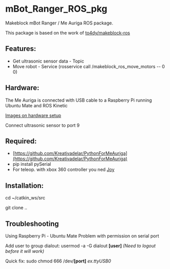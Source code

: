 # mBot_Ranger_ROS_pkg
Makeblock mBot Ranger / Me Auriga ROS package.

This package is based on the work of [to4dy/makeblock-ros](https://github.com/to4dy/makeblock-ros) 

Features:
--
- Get ultrasonic sensor data - Topic 
- Move robot - Service (rosservice call /makeblock_ros_move_motors -- 0 0)

Hardware:
--
The Me Auriga is connected with USB cable to a Raspberry Pi running Ubuntu Mate and ROS Kinetic

[Images on hardware setup](https://1drv.ms/f/s!AvT_4rqHWl-Rhf1buRJ0OVnz2DojRQ)

Connect ultrasonic sensor to port 9

Required:
--
- [https://github.com/Kreativadelar/PythonForMeAuriga](https://github.com/Kreativadelar/PythonForMeAuriga)
- pip install pySerial
- For teleop. with xbox 360 controller you ned [Joy](http://wiki.ros.org/joy/Tutorials/ConfiguringALinuxJoystick) 

Installation:
--
cd ~/catkin_ws/src

git clone ..

Troubleshooting
--
Using Raspberry Pi - Ubuntu Mate
Problem with permission on serial port

Add user to group dialout:
usermod -a -G dialout **[user]**
*(Need to logout before it will work)*

Quick fix:
sudo chmod 666 /dev/**[port]** *ex.ttyUSB0*

